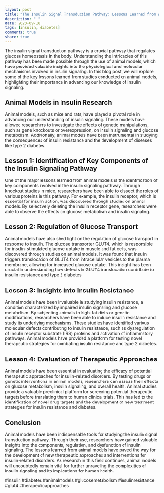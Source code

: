 ```yaml
---
layout: post
title: "The Insulin Signal Transduction Pathway: Lessons Learned from Animal Models"
description: " "
date: 2023-09-18
tags: [insulin, diabetes]
comments: true
share: true
---
```


The insulin signal transduction pathway is a crucial pathway that regulates glucose homeostasis in the body. Understanding the intricacies of this pathway has been made possible through the use of animal models, which have provided valuable insights into the physiological and molecular mechanisms involved in insulin signaling. In this blog post, we will explore some of the key lessons learned from studies conducted on animal models, highlighting their importance in advancing our knowledge of insulin signaling.

## Animal Models in Insulin Research

Animal models, such as mice and rats, have played a pivotal role in advancing our understanding of insulin signaling. These models have allowed researchers to investigate the effects of genetic manipulations, such as gene knockouts or overexpression, on insulin signaling and glucose metabolism. Additionally, animal models have been instrumental in studying the consequences of insulin resistance and the development of diseases like type 2 diabetes.

## Lesson 1: Identification of Key Components of the Insulin Signaling Pathway

One of the major lessons learned from animal models is the identification of key components involved in the insulin signaling pathway. Through knockout studies in mice, researchers have been able to dissect the roles of various proteins in this pathway. For example, the insulin receptor, which is essential for insulin action, was discovered through studies on animal models. By selectively deleting the insulin receptor gene, researchers were able to observe the effects on glucose metabolism and insulin signaling.

## Lesson 2: Regulation of Glucose Transport

Animal models have also shed light on the regulation of glucose transport in response to insulin. The glucose transporter GLUT4, which is responsible for insulin-stimulated glucose uptake in muscle and fat cells, was discovered through studies on animal models. It was found that insulin triggers translocation of GLUT4 from intracellular vesicles to the plasma membrane, allowing for increased glucose uptake. This insight has been crucial in understanding how defects in GLUT4 translocation contribute to insulin resistance and type 2 diabetes.

## Lesson 3: Insights into Insulin Resistance

Animal models have been invaluable in studying insulin resistance, a condition characterized by impaired insulin signaling and glucose metabolism. By subjecting animals to high-fat diets or genetic modifications, researchers have been able to induce insulin resistance and study its underlying mechanisms. These studies have identified various molecular defects contributing to insulin resistance, such as dysregulation of insulin receptor substrate (IRS) proteins and activation of inflammatory pathways. Animal models have provided a platform for testing novel therapeutic strategies for combating insulin resistance and type 2 diabetes.

## Lesson 4: Evaluation of Therapeutic Approaches

Animal models have been essential in evaluating the efficacy of potential therapeutic approaches for insulin-related disorders. By testing drugs or genetic interventions in animal models, researchers can assess their effects on glucose metabolism, insulin signaling, and overall health. Animal studies provide a valuable preclinical platform for screening potential therapeutic targets before translating them to human clinical trials. This has led to the identification of novel drug targets and the development of new treatment strategies for insulin resistance and diabetes.

## Conclusion

Animal models have been indispensable tools for studying the insulin signal transduction pathway. Through their use, researchers have gained valuable insights into the components, regulation, and dysfunction of insulin signaling. The lessons learned from animal models have paved the way for the development of new therapeutic approaches and interventions for insulin-related disorders. As research in this field continues, animal models will undoubtedly remain vital for further unraveling the complexities of insulin signaling and its implications for human health.

#insulin #diabetes #animalmodels #glucosemetabolism #insulinresistance #glut4 #therapeuticapproaches